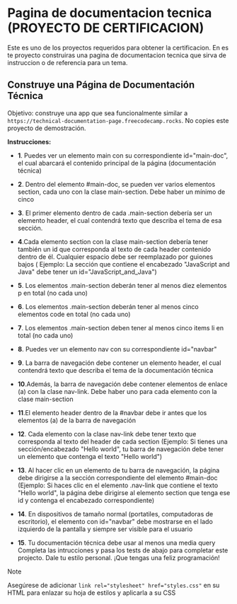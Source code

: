 # Pagina de documentacion tecnica (PROYECTO DE CERTIFICACION)

Este es uno de los proyectos requeridos para obtener la certificacion.
En es te proyecto construiras una pagina de documentacion tecnica que sirva de instruccion o de referencia para un tema.

## Construye una Página de Documentación Técnica

Objetivo: construye una app que sea funcionalmente similar a `https://technical-documentation-page.freecodecamp.rocks`. No copies este proyecto de demostración.

**Instrucciones:**

- **1**. Puedes ver un elemento main con su correspondiente id="main-doc", el cual abarcará el contenido principal de la página (documentación técnica)

- **2**. Dentro del elemento #main-doc, se pueden ver varios elementos section, cada uno con la clase main-section. Debe haber un mínimo de cinco

- **3**. El primer elemento dentro de cada .main-section debería ser un elemento header, el cual contendrá texto que describa el tema de esa sección.

- **4**.Cada elemento section con la clase main-section debería tener también un id que corresponda al texto de cada header contenido dentro de él. Cualquier espacio debe ser reemplazado por guiones bajos ( Ejemplo: La sección que contiene el encabezado "JavaScript and Java" debe tener un id="JavaScript_and_Java")

- **5**. Los elementos .main-section deberán tener al menos diez elementos p en total (no cada uno)

- **6**. Los elementos .main-section deberán tener al menos cinco elementos code en total (no cada uno)

- **7**. Los elementos .main-section deben tener al menos cinco items li en total (no cada uno)

- **8**. Puedes ver un elemento nav con su correspondiente id="navbar"

- **9**. La barra de navegación debe contener un elemento header, el cual contendrá texto que describa el tema de la documentación técnica

- **10**.Además, la barra de navegación debe contener elementos de enlace (a) con la clase nav-link. Debe haber uno para cada elemento con la clase main-section

- **11**.El elemento header dentro de la #navbar debe ir antes que los elementos (a) de la barra de navegación

- **12**. Cada elemento con la clase nav-link debe tener texto que corresponda al texto del header de cada section (Ejemplo: Si tienes una sección/encabezado "Hello world", tu barra de navegación debe tener un elemento que contenga el texto "Hello world")

- **13**. Al hacer clic en un elemento de tu barra de navegación, la página debe dirigirse a la sección correspondiente del elemento #main-doc (Ejemplo: Si haces clic en el elemento .nav-link que contiene el texto "Hello world", la página debe dirigirse al elemento section que tenga ese id y contenga el encabezado correspondiente)

- **14**. En dispositivos de tamaño normal (portatiles, computadoras de escritorio), el elemento con id="navbar" debe mostrarse en el lado izquierdo de la pantalla y siempre ser visible para el usuario

- **15**. Tu documentación técnica debe usar al menos una media query
Completa las intrucciones y pasa los tests de abajo para completar este projecto. Dale tu estilo personal. ¡Que tengas una feliz programación!

>[!NOTE]
>
> Asegúrese de adicionar `link rel="stylesheet" href="styles.css"` en su HTML para enlazar su hoja de estilos y aplicarla a su CSS

